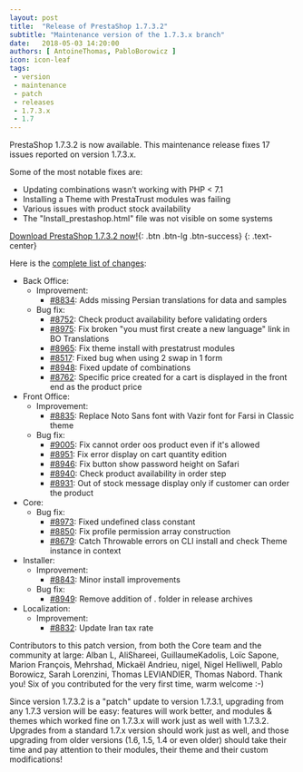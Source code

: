 ```yaml
---
layout: post
title:  "Release of PrestaShop 1.7.3.2"
subtitle: "Maintenance version of the 1.7.3.x branch"
date:   2018-05-03 14:20:00
authors: [ AntoineThomas, PabloBorowicz ]
icon: icon-leaf
tags:
 - version
 - maintenance
 - patch
 - releases
 - 1.7.3.x
 - 1.7
---
```


PrestaShop 1.7.3.2 is now available. This maintenance release fixes 17 issues reported on version 1.7.3.x.

Some of the most notable fixes are:

* Updating combinations wasn’t working with PHP < 7.1
* Installing a Theme with PrestaTrust modules was failing
* Various issues with product stock availability
* The "Install_prestashop.html" file was not visible on some systems


[Download PrestaShop 1.7.3.2 now!](https://www.prestashop.com/versions){: .btn .btn-lg .btn-success}
{: .text-center}

Here is the [complete list of changes](https://github.com/PrestaShop/PrestaShop/milestone/39?closed=1):

- Back Office:
  - Improvement:
    - [#8834](https://github.com/PrestaShop/PrestaShop/pull/8834): Adds missing Persian translations for data and samples
  - Bug fix:
    - [#8752](https://github.com/PrestaShop/PrestaShop/pull/8752): Check product availability before validating orders
    - [#8975](https://github.com/PrestaShop/PrestaShop/pull/8975): Fix broken "you must first create a new language" link in BO Translations
    - [#8965](https://github.com/PrestaShop/PrestaShop/pull/8965): Fix theme install with prestatrust modules
    - [#8517](https://github.com/PrestaShop/PrestaShop/pull/8517): Fixed bug when using 2 swap in 1 form
    - [#8948](https://github.com/PrestaShop/PrestaShop/pull/8948): Fixed update of combinations
    - [#8762](https://github.com/PrestaShop/PrestaShop/pull/8762): Specific price created for a cart is displayed in the front end as the product price
- Front Office:
  - Improvement:
    - [#8835](https://github.com/PrestaShop/PrestaShop/pull/8835): Replace Noto Sans font with Vazir font for Farsi in Classic theme
  - Bug fix:
    - [#9005](https://github.com/PrestaShop/PrestaShop/pull/9005): Fix cannot order oos product even if it's allowed
    - [#8951](https://github.com/PrestaShop/PrestaShop/pull/8951): Fix error display on cart quantity edition
    - [#8946](https://github.com/PrestaShop/PrestaShop/pull/8946): Fix button show password height on Safari
    - [#8940](https://github.com/PrestaShop/PrestaShop/pull/8940): Check product availability in order step
    - [#8931](https://github.com/PrestaShop/PrestaShop/pull/8931): Out of stock message display only if customer can order the product
- Core:
  - Bug fix:
    - [#8973](https://github.com/PrestaShop/PrestaShop/pull/8973): Fixed undefined class constant
    - [#8850](https://github.com/PrestaShop/PrestaShop/pull/8850): Fix profile permission array construction
    - [#8679](https://github.com/PrestaShop/PrestaShop/pull/8679): Catch Throwable errors on CLI install and check Theme instance in context
- Installer:
  - Improvement:
    - [#8843](https://github.com/PrestaShop/PrestaShop/pull/8843): Minor install improvements
  - Bug fix:
    - [#8949](https://github.com/PrestaShop/PrestaShop/pull/8949): Remove addition of . folder in release archives
- Localization:
  - Improvement:
    - [#8832](https://github.com/PrestaShop/PrestaShop/pull/8832): Update Iran tax rate


Contributors to this patch version, from both the Core team and the community at large: Alban L, AliShareei, GuillaumeKadolis, Loïc Sapone, Marion François, Mehrshad, Mickaël Andrieu, nigel, Nigel Helliwell, Pablo Borowicz, Sarah Lorenzini, Thomas LEVIANDIER, Thomas Nabord. Thank you! Six of you contributed for the very first time, warm welcome :-) 

Since version 1.7.3.2 is a "patch" update to version 1.7.3.1, upgrading from any 1.7.3 version will be easy: features will work better, and modules & themes which worked fine on 1.7.3.x will work just as well with 1.7.3.2.<br/>
Upgrades from a standard 1.7.x version should work just as well, and those upgrading from older versions (1.6, 1.5, 1.4 or even older) should take their time and pay attention to their modules, their theme and their custom modifications!
